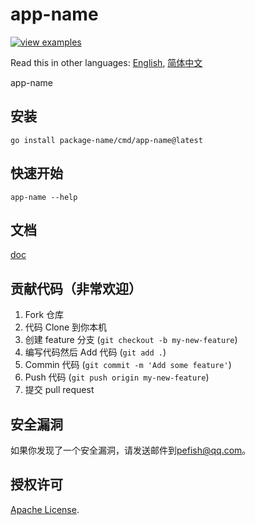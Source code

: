 # app-name

[![view examples](https://img.shields.io/badge/learn%20by-examples-0C8EC5.svg?style=for-the-badge&logo=go)](https://package-name)

Read this in other languages: [English](README.md), [简体中文](README_zh-cn.md)

app-name

## 安装

```
go install package-name/cmd/app-name@latest
```

## 快速开始

```shell script
app-name --help
```

## 文档

[doc](https://godoc.org/package-name)

## 贡献代码（非常欢迎）

1. Fork 仓库
2. 代码 Clone 到你本机
3. 创建 feature 分支 (`git checkout -b my-new-feature`)
4. 编写代码然后 Add 代码 (`git add .`)
5. Commin 代码 (`git commit -m 'Add some feature'`)
6. Push 代码 (`git push origin my-new-feature`)
7. 提交 pull request

## 安全漏洞

如果你发现了一个安全漏洞，请发送邮件到[pefish@qq.com](mailto:pefish@qq.com)。

## 授权许可

[Apache License](LICENSE).
